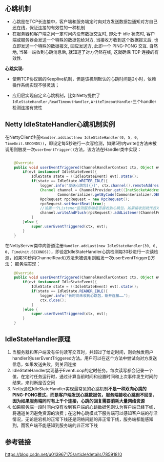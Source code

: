 ## 心跳机制

* 心跳是在TCP长连接中，客户端和服务端定时向对方发送数据包通知对方自己还在线，保证连接的有效性的一种机制
* 在服务器和客户端之间一定时间内没有数据交互时, 即处于 idle 状态时, 客户端或服务器会发送一个特殊的数据包给对方, 当接收方收到这个数据报文后, 也立即发送一个特殊的数据报文, 回应发送方, 此即一个 PING-PONG 交互. 自然地, 当某一端收到心跳消息后, 就知道了对方仍然在线, 这就确保 TCP 连接的有效性.

**心跳实现:**

* 使用TCP协议层的Keeplive机制，但是该机制默认的心跳时间是2小时，依赖操作系统实现不够灵活；

* 应用层实现自定义心跳机制，比如Netty提供了`IdleStateHandler,ReadTimeoutHandler,WriteTimeoutHandler`三个handler检测连接有效性

## Netty IdleStateHandler心跳机制实例
在NettyClient注册`Handler.addLast(new IdleStateHandler(0, 5, 0, TimeUnit.SECONDS))`，即设定每5秒进行一次写检测，如果5秒内write()方法未被调用则触发一次`userEventTrigger()`方法，该方法在Handler类中实现：
```java

    @Override
    public void userEventTriggered(ChannelHandlerContext ctx, Object evt) throws Exception {
        if(evt instanceof IdleStateEvent){
            IdleState state = ((IdleStateEvent) evt).state();
            if(state == IdleState.WRITER_IDLE){
                logger.info("发送心跳包[{}]", ctx.channel().remoteAddress());
                Channel channel = ChannelProvider.get((InetSocketAddress) ctx.channel().remoteAddress(),
                        CommonSerializer.getByCode(CommonSerializer.DEFAULT_SERIALIZER));
                RpcRequest rpcRequest = new RpcRequest();
                rpcRequest.setHeartBeat(true);
                //设置一个Listener监测服务端是否接收到心跳包，如果接收到就代表对方在线，不用关闭Channel
                channel.writeAndFlush(rpcRequest).addListener(ChannelFutureListener.CLOSE_ON_FAILURE);
            }
        }else {
            super.userEventTriggered(ctx, evt);
        }
    }
```
在NettyServer类中向管道注册`Handler.addLast(new IdleStateHandler(30, 0, 0, TimeUnit.SECONDS))`，即设定IdleStateHandler心跳检测每30秒进行一次读检测，如果30秒内ChannelRead()方法未被调用则触发一次userEventTrigger()方法：
服务端实现：
```java
    @Override
    public void userEventTriggered(ChannelHandlerContext ctx, Object evt) throws Exception {
        if(evt instanceof IdleStateEvent){
            IdleState state = ((IdleStateEvent) evt).state();
            if(state == IdleState.READER_IDLE){
                logger.info("长时间未收到心跳包，断开连接……");
                ctx.close();
            }
        }else {
            super.userEventTriggered(ctx, evt);
        }
    }
```
## IdleStateHandler原理

1. 当服务器和客户端没有任何读写交互时，并超过了给定时间，则会触发用户handler的userEventTriggered方法。用户可以在这个方法中尝试向对方发送信息，如果发送失败，则关闭连接 
2. IdleStateHandler实现基于EventLoop的定时任务，每次读写都会记录一个值，在定时任务运行时，通过计算当前时间和设置时间和上次事件发生时间的结果，来判断是否空闲
3. Netty通过IdleStateHandler实现最常见的心跳机制**不是一种双向心跳的PING-PONG模式，而是客户端发送心跳数据包，服务端接收心跳但不回复，因为如果服务端同时有上千个连接，心跳的回复需要消耗大量网络资源**
4. 如果服务端一段时间内没有收到客户端的心跳数据包则认为客户端已经下线，将通道关闭避免资源的浪费；在这种心跳模式下服务端可以感知客户端的存活情况，无论是宕机的正常下线还是网络问题的非正常下线，服务端都能感知到，而客户端不能感知到服务端的非正常下线
## 参考链接
https://blog.csdn.net/u013967175/article/details/78591810